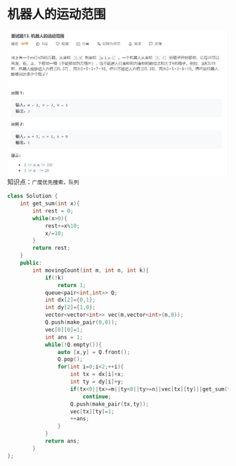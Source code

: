 # 机器人的运动范围
![](https://github.com/DominoWantToStudy/Leetcode-Note/blob/master/Note%20File/Image%20file/%E9%9D%A2%E8%AF%95%E9%A2%9813.%20%E6%9C%BA%E5%99%A8%E4%BA%BA%E7%9A%84%E8%BF%90%E5%8A%A8%E8%8C%83%E5%9B%B4.JPG)
知识点：`广度优先搜索，队列`
```cpp
class Solution {
    int get_sum(int x){
        int rest = 0;
        while(x>0){
            rest+=x%10;
            x/=10;
        }
        return rest;
    }
    public:
        int movingCount(int m, int n, int k){
            if(!k)
                return 1;
            queue<pair<int,int>> Q;
            int dx[2]={0,1};
            int dy[2]={1,0};
            vector<vector<int>> vec(m,vector<int>(n,0));
            Q.push(make_pair(0,0));
            vec[0][0]=1;
            int ans = 1;
            while(!Q.empty()){
                auto [x,y] = Q.front();
                Q.pop();
                for(int i=0;i<2;++i){
                    int tx = dx[i]+x;
                    int ty = dy[i]+y;
                    if(tx<0||tx>=m||ty<0||ty>=n||vec[tx][ty]||get_sum(tx)+get_sum(ty)>k)
                        continue;
                    Q.push(make_pair(tx,ty));
                    vec[tx][ty]=1;
                    ++ans;
                }
            }
            return ans;
        }
};
```
